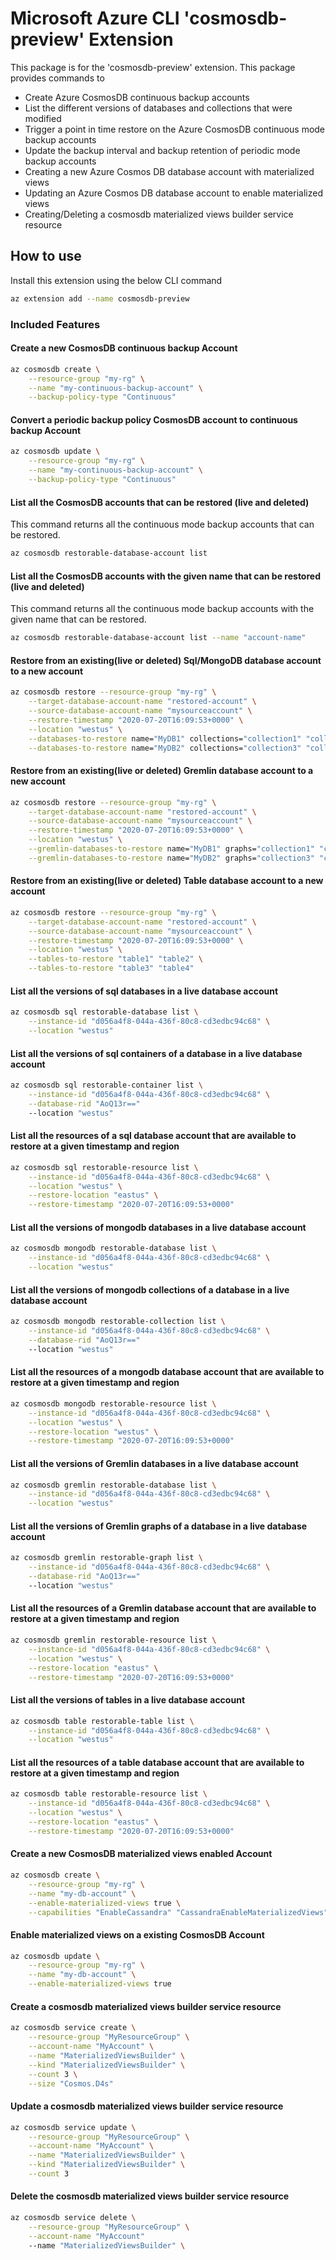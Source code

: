 # Microsoft Azure CLI 'cosmosdb-preview' Extension #

This package is for the 'cosmosdb-preview' extension.
This package provides commands to

- Create Azure CosmosDB continuous backup accounts
- List the different versions of databases and collections that were modified
- Trigger a point in time restore on the Azure CosmosDB continuous mode backup accounts
- Update the backup interval and backup retention of periodic mode backup accounts
- Creating a new Azure Cosmos DB database account with materialized views
- Updating an Azure Cosmos DB database account to enable materialized views
- Creating/Deleting a cosmosdb materialized views builder service resource

## How to use ##

Install this extension using the below CLI command

```sh
az extension add --name cosmosdb-preview
```

### Included Features ###

#### Create a new CosmosDB continuous backup Account ####

```sh
az cosmosdb create \
    --resource-group "my-rg" \
    --name "my-continuous-backup-account" \
    --backup-policy-type "Continuous"
```

#### Convert a periodic backup policy CosmosDB account to continuous backup Account ####

```sh
az cosmosdb update \
    --resource-group "my-rg" \
    --name "my-continuous-backup-account" \
    --backup-policy-type "Continuous"
```

#### List all the CosmosDB accounts that can be restored (live and deleted) ####

This command returns all the continuous mode backup accounts that can be restored.

```sh
az cosmosdb restorable-database-account list
```

#### List all the CosmosDB accounts with the given name that can be restored (live and deleted) ####

This command returns all the continuous mode backup accounts with the given name that can be restored.

```sh
az cosmosdb restorable-database-account list --name "account-name"
```

#### Restore from an existing(live or deleted) Sql/MongoDB database account to a new account ####

```sh
az cosmosdb restore --resource-group "my-rg" \
    --target-database-account-name "restored-account" \
    --source-database-account-name "mysourceaccount" \
    --restore-timestamp "2020-07-20T16:09:53+0000" \
    --location "westus" \
    --databases-to-restore name="MyDB1" collections="collection1" "collection2" \
    --databases-to-restore name="MyDB2" collections="collection3" "collection4"
```

#### Restore from an existing(live or deleted) Gremlin database account to a new account ####

```sh
az cosmosdb restore --resource-group "my-rg" \
    --target-database-account-name "restored-account" \
    --source-database-account-name "mysourceaccount" \
    --restore-timestamp "2020-07-20T16:09:53+0000" \
    --location "westus" \
    --gremlin-databases-to-restore name="MyDB1" graphs="collection1" "collection2" \
    --gremlin-databases-to-restore name="MyDB2" graphs="collection3" "collection4"
```

#### Restore from an existing(live or deleted) Table database account to a new account ####

```sh
az cosmosdb restore --resource-group "my-rg" \
    --target-database-account-name "restored-account" \
    --source-database-account-name "mysourceaccount" \
    --restore-timestamp "2020-07-20T16:09:53+0000" \
    --location "westus" \
    --tables-to-restore "table1" "table2" \
    --tables-to-restore "table3" "table4"
```

#### List all the versions of sql databases in a live database account ####

```sh
az cosmosdb sql restorable-database list \
    --instance-id "d056a4f8-044a-436f-80c8-cd3edbc94c68" \
    --location "westus"
```

#### List all the versions of sql containers of a database in a live database account ####

```sh
az cosmosdb sql restorable-container list \
    --instance-id "d056a4f8-044a-436f-80c8-cd3edbc94c68" \
    --database-rid "AoQ13r=="
    --location "westus"
```

#### List all the resources of a sql database account that are available to restore at a given timestamp and region ####

```sh
az cosmosdb sql restorable-resource list \
    --instance-id "d056a4f8-044a-436f-80c8-cd3edbc94c68" \
    --location "westus" \
    --restore-location "eastus" \
    --restore-timestamp "2020-07-20T16:09:53+0000"
```

#### List all the versions of mongodb databases in a live database account ####

```sh
az cosmosdb mongodb restorable-database list \
    --instance-id "d056a4f8-044a-436f-80c8-cd3edbc94c68" \
    --location "westus"
```

#### List all the versions of mongodb collections of a database in a live database account ####

```sh
az cosmosdb mongodb restorable-collection list \
    --instance-id "d056a4f8-044a-436f-80c8-cd3edbc94c68" \
    --database-rid "AoQ13r=="
    --location "westus"
```

#### List all the resources of a mongodb database account that are available to restore at a given timestamp and region ####

```sh
az cosmosdb mongodb restorable-resource list \
    --instance-id "d056a4f8-044a-436f-80c8-cd3edbc94c68" \
    --location "westus" \
    --restore-location "westus" \
    --restore-timestamp "2020-07-20T16:09:53+0000"
```

#### List all the versions of Gremlin databases in a live database account ####

```sh
az cosmosdb gremlin restorable-database list \
    --instance-id "d056a4f8-044a-436f-80c8-cd3edbc94c68" \
    --location "westus"
```

#### List all the versions of Gremlin graphs of a database in a live database account ####

```sh
az cosmosdb gremlin restorable-graph list \
    --instance-id "d056a4f8-044a-436f-80c8-cd3edbc94c68" \
    --database-rid "AoQ13r=="
    --location "westus"
```

#### List all the resources of a Gremlin database account that are available to restore at a given timestamp and region ####

```sh
az cosmosdb gremlin restorable-resource list \
    --instance-id "d056a4f8-044a-436f-80c8-cd3edbc94c68" \
    --location "westus" \
    --restore-location "eastus" \
    --restore-timestamp "2020-07-20T16:09:53+0000"
```

#### List all the versions of tables in a live database account ####

```sh
az cosmosdb table restorable-table list \
    --instance-id "d056a4f8-044a-436f-80c8-cd3edbc94c68" \
    --location "westus"
```

#### List all the resources of a table database account that are available to restore at a given timestamp and region ####

```sh
az cosmosdb table restorable-resource list \
    --instance-id "d056a4f8-044a-436f-80c8-cd3edbc94c68" \
    --location "westus" \
    --restore-location "eastus" \
    --restore-timestamp "2020-07-20T16:09:53+0000"
```

#### Create a new CosmosDB materialized views enabled Account ####

```sh
az cosmosdb create \
    --resource-group "my-rg" \
    --name "my-db-account" \
    --enable-materialized-views true \
    --capabilities "EnableCassandra" "CassandraEnableMaterializedViews"
```

#### Enable materialized views on a existing CosmosDB Account ####

```sh
az cosmosdb update \
    --resource-group "my-rg" \
    --name "my-db-account" \
    --enable-materialized-views true
```

#### Create a cosmosdb materialized views builder service resource ####

```sh
az cosmosdb service create \
    --resource-group "MyResourceGroup" \
    --account-name "MyAccount" \
    --name "MaterializedViewsBuilder" \
    --kind "MaterializedViewsBuilder" \
    --count 3 \
    --size "Cosmos.D4s"
```

#### Update a cosmosdb materialized views builder service resource ####

```sh
az cosmosdb service update \
    --resource-group "MyResourceGroup" \
    --account-name "MyAccount" \
    --name "MaterializedViewsBuilder" \
    --kind "MaterializedViewsBuilder" \
    --count 3
```

#### Delete the cosmosdb materialized views builder service resource ####

```sh
az cosmosdb service delete \
    --resource-group "MyResourceGroup" \
    --account-name "MyAccount" 
    --name "MaterializedViewsBuilder" \
```
